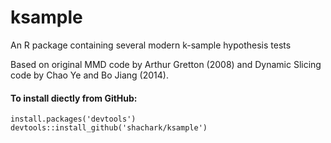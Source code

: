 # ksample
An R package containing several modern k-sample hypothesis tests

Based on original MMD code by Arthur Gretton (2008) and Dynamic Slicing code by Chao Ye and Bo Jiang (2014).

#### To install diectly from GitHub:
```
install.packages('devtools')
devtools::install_github('shachark/ksample')
```
